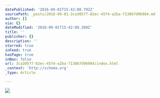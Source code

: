 ```yaml
---
datePublished: '2016-09-01T15:42:00.792Z'
sourcePath: _posts/2016-09-01-3ca30577-82ec-45f4-a2ba-713867d96984.md
author: []
via: {}
dateModified: '2016-09-01T15:42:00.380Z'
title: ''
publisher: {}
description: ''
starred: true
inFeed: true
hasPage: true
inNav: false
url: 3ca30577-82ec-45f4-a2ba-713867d96984/index.html
_context: 'http://schema.org'
_type: Article

---
```

![](https://the-grid-user-content.s3-us-west-2.amazonaws.com/ea5aa6b0-37e4-49f9-bed9-c2123210b097.jpg)